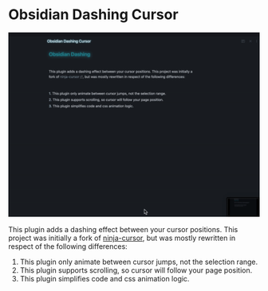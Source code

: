 # Obsidian Dashing Cursor

![Demo](./demo.gif)

This plugin adds a dashing effect between your cursor positions. This project was initially a fork of [ninja-cursor](https://github.com/vrtmrz/ninja-cursor), but was mostly rewritten in respect of the following differences:

1. This plugin only animate between cursor jumps, not the selection range.
2. This plugin supports scrolling, so cursor will follow your page position.
3. This plugin simplifies code and css animation logic.
